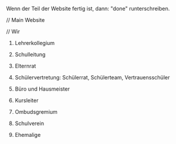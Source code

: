 Wenn der Teil der Website fertig ist, dann: "done" runterschreiben.

// Main Website

// Wir 

1. Lehrerkollegium 

2. Schulleitung

3. Elternrat

4. Schülervertretung: Schülerrat, Schülerteam, Vertrauensschüler 

5. Büro und Hausmeister

6. Kursleiter

7. Ombudsgremium

8. Schulverein

9. Ehemalige
